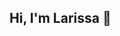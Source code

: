 ## Hi, I'm Larissa 👋

<!--
**Lari-crs/Lari-crs** is a ✨ _special_ ✨ repository because its `README.md` (this file) appears on your GitHub profile.

### Hobbies
- GYM ![Icone Halter](https://img.icons8.com/?size=35&id=122695&format=png&color=000000)
- Watch HGTV & Home and Health ![Ícone constructuction](https://img.icons8.com/?size=30&id=Yahzg0pYruGh&format=png&color=000000)
- Memes on Instagram ![Ícone instagram](https://img.icons8.com/?size=40&id=TEYr8ETaIfBJ&format=png&color=000000)

### About Me
- 🔭 I’m currently working on Refrigeração Dufrio
- 🌱 I’m currently learning Development and Data Analysis
- 🤔 I’m looking for help with learning more development and Data Analysis
- 😄 Pronouns: Her/She
- ⚡  Fun Fact: My dream its to have a Golden Retriver and he's name will be Eduardo